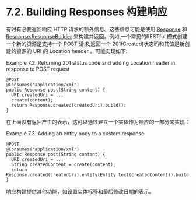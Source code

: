 7.2. Building Responses 构建响应
==============

有时有必要返回响应 HTTP 请求的额外信息。这些信息可能是使用 [Response](http://jax-rs-spec.java.net/nonav/2.0/apidocs/javax/ws/rs/core/Response.html) 和 [Response.ResponseBuilder](http://jax-rs-spec.java.net/nonav/2.0/apidocs/javax/ws/rs/core/Response.ResponseBuilder.html) 来构建并返回。例如,一个常见的RESTful 模式创建一个新的资源是支持一个 POST 请求,返回一个 201(Created)状态码和其值是新创建的资源的 URI 的 Location header 。可能实现如下:

Example 7.2. Returning 201 status code and adding Location header in response to POST request

	@POST
	@Consumes("application/xml")
	public Response post(String content) {
	  URI createdUri = ...
	  create(content);
	  return Response.created(createdUri).build();
	}

在上面没有返回产生的表示，这可以通过建立一个实体作为响应的一部分来实现：

Example 7.3. Adding an entity body to a custom response

	@POST
	@Consumes("application/xml")
	public Response post(String content) {
	  URI createdUri = ...
	  String createdContent = create(content);
	  return Response.created(createdUri).entity(Entity.text(createdContent)).build();
	}

响应构建提供其他功能，如设置实体标签和最后修改日期的表示。